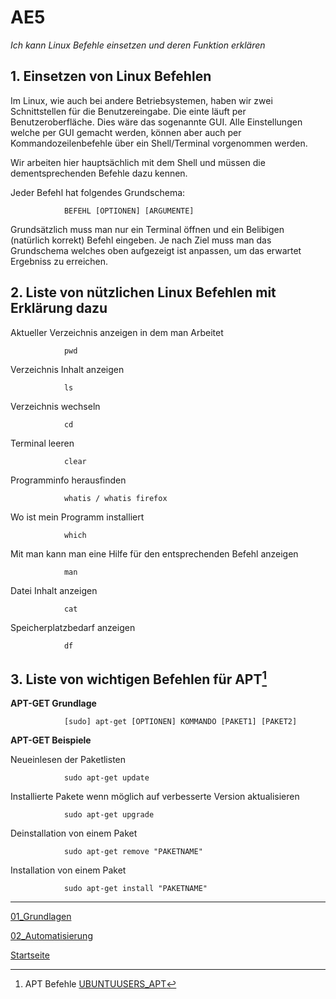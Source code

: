 # AE5
*Ich kann Linux Befehle einsetzen und deren Funktion erklären*

## 1. Einsetzen von Linux Befehlen
Im Linux, wie auch bei andere Betriebsystemen, haben wir zwei Schnittstellen für die Benutzereingabe. Die einte läuft per Benutzeroberfläche. Dies wäre das sogenannte GUI. Alle Einstellungen welche per GUI gemacht werden, können aber auch per Kommandozeilenbefehle über ein Shell/Terminal vorgenommen werden.

Wir arbeiten hier hauptsächlich mit dem Shell und müssen die dementsprechenden Befehle dazu kennen.

Jeder Befehl hat folgendes Grundschema:

                BEFEHL [OPTIONEN] [ARGUMENTE]

Grundsätzlich muss man nur ein Terminal öffnen und ein Belibigen (natürlich korrekt) Befehl eingeben. Je nach Ziel muss man das Grundschema welches oben aufgezeigt ist anpassen, um das erwartet Ergebniss zu erreichen.

## 2. Liste von nützlichen Linux Befehlen mit Erklärung dazu
    
Aktueller Verzeichnis anzeigen in dem man Arbeitet

                pwd

Verzeichnis Inhalt anzeigen

                ls

Verzeichnis wechseln

                cd

Terminal leeren

                clear

Programminfo herausfinden

                whatis / whatis firefox

Wo ist mein Programm installiert

                which

Mit man kann man eine Hilfe für den entsprechenden Befehl anzeigen

                man

Datei Inhalt anzeigen

                cat

Speicherplatzbedarf anzeigen

                df

## 3. Liste von wichtigen Befehlen für APT[^1]

**APT-GET Grundlage**

                [sudo] apt-get [OPTIONEN] KOMMANDO [PAKET1] [PAKET2]

**APT-GET Beispiele**

Neueinlesen der Paketlisten

                sudo apt-get update

Installierte Pakete wenn möglich auf verbesserte Version aktualisieren

                sudo apt-get upgrade

Deinstallation von einem Paket

                sudo apt-get remove "PAKETNAME"

Installation von einem Paket

                sudo apt-get install "PAKETNAME"

___

[01_Grundlagen](../01_Grundlage)

[02_Automatisierung](../02_Automatisierung)

[Startseite](https://github.com/ask-yo-girl-about-me/Project-Future)

[^1]: APT Befehle [UBUNTUUSERS_APT](https://wiki.ubuntuusers.de/APT/) 